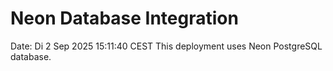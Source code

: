 # Neon Database Integration
Date: Di  2 Sep 2025 15:11:40 CEST
This deployment uses Neon PostgreSQL database.
